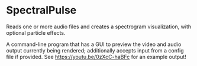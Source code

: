 # SpectralPulse
Reads one or more audio files and creates a spectrogram visualization, with optional particle effects.

A command-line program that has a GUI to preview the video and audio output currently being rendered; additionally accepts input from a config file if provided.
See https://youtu.be/0zXcC-haBFc for an example output!

